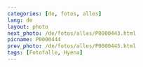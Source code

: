```yaml
---
categories: [de, fotos, alles]
lang: de
layout: photo
next_photo: /de/fotos/alles/P0000443.html
picname: P0000444
prev_photo: /de/fotos/alles/P0000445.html
tags: [Fotofalle, Hyena]
---
```

